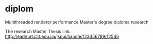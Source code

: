 # diplom
Multithreaded renderer performance Master's degree diploma research

The research Master Thesis link: http://eadnurt.diit.edu.ua/jspui/handle/123456789/12546
